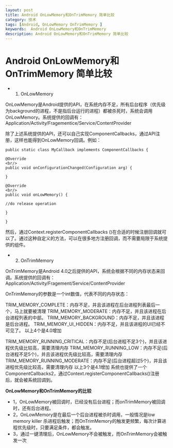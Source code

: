 ```yaml
---
layout: post
title: Android OnLowMemory和OnTrimMemory 简单比较
category: 技术
tags: [Android, OnLowMemory OnTrimMemory ]
keywords:  Android OnLowMemory和OnTrimMemory 
description: Android OnLowMemory和OnTrimMemory 简单比较
---
```


Android OnLowMemory和OnTrimMemory 简单比较
====================================

* 1. OnLowMemory

OnLowMemory是Android提供的API，在系统内存不足，所有后台程序（优先级为background的进程，不是指后台运行的进程）都被杀死时，系统会调用OnLowMemory。系统提供的回调有：Application/Activity/Fragementice/Service/ContentProvider

除了上述系统提供的API，还可以自己实现ComponentCallbacks，通过API注册，这样也能得到OnLowMemory回调。例如：

```
public static class MyCallback implements ComponentCallbacks {

@Override
<br/>
public void onConfigurationChanged(Configuration arg) {

}

@Override
<br/>
public void onLowMemory() {

//do release operation

}

}
```

然后，通过Context.registerComponentCallbacks ()在合适的时候注册回调就可以了。通过这种自定义的方法，可以在很多地方注册回调，而不需要局限于系统提供的组件。

* 2.  OnTrimMemory

OnTrimMemory是Android 4.0之后提供的API，系统会根据不同的内存状态来回调。系统提供的回调有：Application/Activity/Fragement/Service/ContentProvider

OnTrimMemory的参数是一个int数值，代表不同的内存状态：

TRIM_MEMORY_COMPLETE：内存不足，并且该进程在后台进程列表最后一个，马上就要被清理
TRIM_MEMORY_MODERATE：内存不足，并且该进程在后台进程列表的中部。
TRIM_MEMORY_BACKGROUND：内存不足，并且该进程是后台进程。
TRIM_MEMORY_UI_HIDDEN：内存不足，并且该进程的UI已经不可见了。
以上4个是4.0增加

 
TRIM_MEMORY_RUNNING_CRITICAL：内存不足(后台进程不足3个)，并且该进程优先级比较高，需要清理内存
TRIM_MEMORY_RUNNING_LOW：内存不足(后台进程不足5个)，并且该进程优先级比较高，需要清理内存
TRIM_MEMORY_RUNNING_MODERATE：内存不足(后台进程超过5个)，并且该进程优先级比较高，需要清理内存
以上3个是4.1增加
系统也提供了一个ComponentCallbacks2，通过Context.registerComponentCallbacks()注册后，就会被系统回调到。

**OnLowMemory和OnTrimMemory的比较**

* 1，OnLowMemory被回调时，已经没有后台进程；而onTrimMemory被回调时，还有后台进程。
* 2，OnLowMemory是在最后一个后台进程被杀时调用，一般情况是low memory killer 杀进程后触发；而OnTrimMemory的触发更频繁，每次计算进程优先级时，只要满足条件，都会触发。
* 3，通过一键清理后，OnLowMemory不会被触发，而OnTrimMemory会被触发一次
